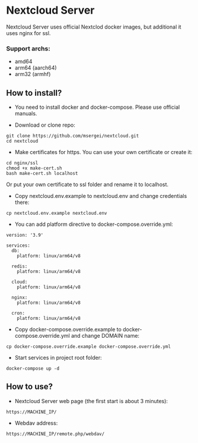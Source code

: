 # Nextcloud Server

Nextcloud Server uses official Nextclod docker images, but additional it uses nginx for ssl.

### Support archs:
- amd64
- arm64 (aarch64)
- arm32 (armhf)

## How to install?

- You need to install docker and docker-compose. Please use official manuals.

- Download or clone repo:
```
git clone https://github.com/msergei/nextcloud.git
cd nextcloud
```

- Make certificates for https. You can use your own certificate or create it:
```
cd nginx/ssl
chmod +x make-cert.sh
bash make-cert.sh localhost
```
Or put your own certificate to ssl folder and rename it to localhost.

- Copy nextcloud.env.example to nextcloud.env and change credentials there:
```
cp nextcloud.env.example nextcloud.env
```

- You can add platform directive to docker-compose.override.yml:
```
version: '3.9'

services:
  db:
    platform: linux/arm64/v8

  redis:
    platform: linux/arm64/v8

  cloud:
    platform: linux/arm64/v8

  nginx:
    platform: linux/arm64/v8

  cron:
    platform: linux/arm64/v8

```

- Copy docker-compose.override.example to docker-compose.override.yml and change DOMAIN name:
```
cp docker-compose.override.example docker-compose.override.yml
```

- Start services in project root folder:
```
docker-compose up -d
```

## How to use?

- Nextcloud Server web page (the first start is about 3 minutes):
```
https://MACHINE_IP/
```

- Webdav address:
```
https://MACHINE_IP/remote.php/webdav/
```

